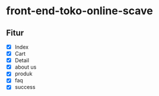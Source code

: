 # front-end-toko-online-scave

## Fitur 
- [x] Index
- [x] Cart
- [x] Detail
- [x] about us
- [x] produk
- [x] faq
- [x] success
